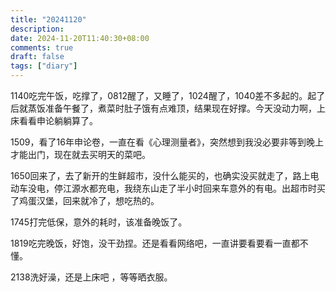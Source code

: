 ```yaml
---
title: "20241120"
description: 
date: 2024-11-20T11:40:30+08:00
comments: true
draft: false
tags: ["diary"]
---
```

1140吃完午饭，吃撑了，0812醒了，又睡了，1024醒了，1040差不多起的。起了后就蒸饭准备午餐了，煮菜时肚子饿有点难顶，结果现在好撑。今天没动力啊，上床看看申论躺躺算了。

1509，看了16年申论卷，一直在看《心理测量者》，突然想到我没必要非等到晚上才能出门，现在就去买明天的菜吧。

1650回来了，去了新开的生鲜超市，没什么能买的，也确实没买就走了，路上电动车没电，停江源水都充电，我绕东山走了半小时回来车意外的有电。出超市时买了鸡蛋汉堡，回来就冷了，想吃热的。

1745打完低保，意外的耗时，该准备晚饭了。

1819吃完晚饭，好饱，没干劲捏。还是看看网络吧，一直讲要看要看一直都不懂。

2138洗好澡，还是上床吧 ，等等晒衣服。
